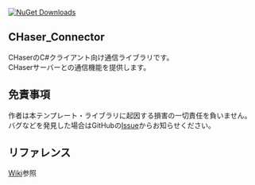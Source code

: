 [![NuGet Downloads](https://img.shields.io/nuget/dt/CHaser_Connector?label=nuget%20Downloads&color=004880&logo=nuget&style=flat-square)](https://www.nuget.org/packages/CHaser_Connector/)  

## CHaser_Connector
CHaserのC#クライアント向け通信ライブラリです。  
CHaserサーバーとの通信機能を提供します。

## 免責事項
作者は本テンプレート・ライブラリに起因する損害の一切責任を負いません。  
バグなどを発見した場合はGitHubの[Issue](https://github.com/s1v/CHaser_Connector/issues)からお知らせください。

## リファレンス
[Wiki](https://github.com/s1v/CHaser_Connector/wiki)参照

